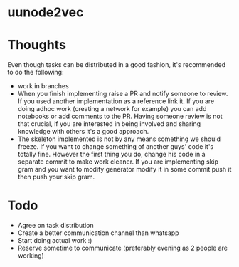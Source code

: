 # uunode2vec

# Thoughts

Even though tasks can be distributed in a good fashion, it's recommended to do the following:

* work in branches
* When you finish implementing raise a PR and notify someone to review. If you used another implementation as a reference link it. If you are doing adhoc work (creating a network for example) you can add notebooks or add comments to the PR. Having someone review is not that crucial, if you are interested in being involved and sharing knowledge with others it's a good approach.
* The skeleton implemented is not by any means something we should freeze. If you want to change something of another guys' code it's totally fine. However the first thing you do, change his code in a separate commit to make work cleaner. If you are implementing skip gram and you want to modify generator modify it in some commit push it then push your skip gram. 


# Todo
* Agree on task distribution
* Create a better communication channel than whatsapp
* Start doing actual work :) 
* Reserve sometime to communicate (preferably evening as 2 people are working)

